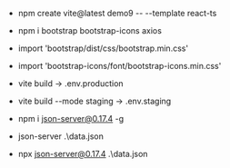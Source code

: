 * npm create vite@latest demo9 -- --template react-ts
* npm i bootstrap bootstrap-icons axios

* import 'bootstrap/dist/css/bootstrap.min.css'
* import 'bootstrap-icons/font/bootstrap-icons.min.css'

* vite build -> .env.production
* vite build --mode staging -> .env.staging

* npm i json-server@0.17.4 -g
* json-server .\data.json
* npx json-server@0.17.4 .\data.json
